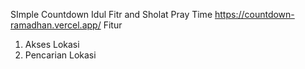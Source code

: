 SImple Countdown Idul Fitr and Sholat Pray Time
https://countdown-ramadhan.vercel.app/
Fitur
1. Akses Lokasi 
2. Pencarian Lokasi
